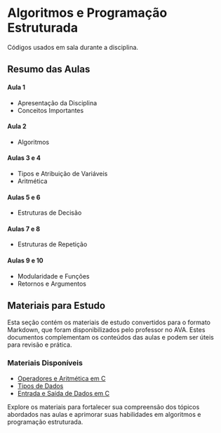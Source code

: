 # Algoritmos e Programação Estruturada

Códigos usados em sala durante a disciplina.

## Resumo das Aulas

#### Aula 1

- Apresentação da Disciplina
- Conceitos Importantes

#### Aula 2

- Algoritmos

#### Aulas 3 e 4

- Tipos e Atribuição de Variáveis
- Aritmética

#### Aulas 5 e 6

- Estruturas de Decisão

#### Aulas 7 e 8

- Estruturas de Repetição

#### Aulas 9 e 10

- Modularidade e Funções
- Retornos e Argumentos

## Materiais para Estudo

Esta seção contém os materiais de estudo convertidos para o formato Markdown, que foram disponibilizados pelo professor no AVA. Estes documentos complementam os conteúdos das aulas e podem ser úteis para revisão e prática.

### Materiais Disponíveis

- [Operadores e Aritmética em C](/Materiais%20para%20Estudo/Operadores.md)
- [Tipos de Dados](/Materiais%20para%20Estudo/Tipos%20de%20Dados.md)
- [Entrada e Saída de Dados em C](/Materiais%20para%20Estudo/Entrada%20e%20Saída%20de%20Dados%20em%20C.md)

Explore os materiais para fortalecer sua compreensão dos tópicos abordados nas aulas e aprimorar suas habilidades em algoritmos e programação estruturada.
